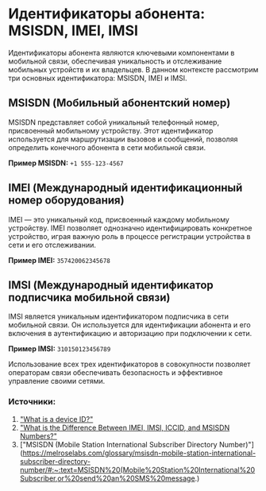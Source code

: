 # Идентификаторы абонента: MSISDN, IMEI, IMSI

Идентификаторы абонента являются ключевыми компонентами в мобильной связи, обеспечивая уникальность и отслеживание мобильных устройств и их владельцев. В данном контексте рассмотрим три основных идентификатора: MSISDN, IMEI и IMSI.

## MSISDN (Мобильный абонентский номер)

MSISDN представляет собой уникальный телефонный номер, присвоенный мобильному устройству. Этот идентификатор используется для маршрутизации вызовов и сообщений, позволяя определить конечного абонента в сети мобильной связи.

**Пример MSISDN:** `+1 555-123-4567`

## IMEI (Международный идентификационный номер оборудования)

IMEI — это уникальный код, присвоенный каждому мобильному устройству. IMEI позволяет однозначно идентифицировать конкретное устройство, играя важную роль в процессе регистрации устройства в сети и его отслеживании.

**Пример IMEI:** `357420062345678`

## IMSI (Международный идентификатор подписчика мобильной связи)

IMSI является уникальным идентификатором подписчика в сети мобильной связи. Он используется для идентификации абонента и его включения в аутентификацию и авторизацию при подключении к сети.

**Пример IMSI:** `310150123456789`

Использование всех трех идентификаторов в совокупности позволяет операторам связи обеспечивать безопасность и эффективное управление своими сетями.

### Источники:

1. ["What is a device ID?"](https://www.adjust.com/glossary/device-id/)
2. ["What is the Difference Between IMEI, IMSI, ICCID, and MSISDN Numbers?"](https://www.efani.com/blog/difference-between-imei-imsi-iccid-and-msisdn-numbers#:~:text=The%20specific%20codes%20IMEI%2C%20IMSI,the%20complete%20mobile%20phone%20number.)
3. ["MSISDN (Mobile Station International Subscriber Directory Number)"](https://melroselabs.com/glossary/msisdn-mobile-station-international-subscriber-directory-number/#:~:text=MSISDN%20(Mobile%20Station%20International%20Subscriber,or%20send%20an%20SMS%20message.)